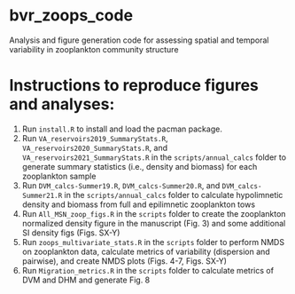 # bvr_zoops_code

Analysis and figure generation code for assessing spatial and temporal variability in zooplankton community structure

# Instructions to reproduce figures and analyses:

1.  Run `install.R` to install and load the pacman package.
2.  Run `VA_reservoirs2019_SummaryStats.R`, `VA_reservoirs2020_SummaryStats.R`, and `VA_reservoirs2021_SummaryStats.R` in the `scripts/annual_calcs` folder to generate summary statistics (i.e., density and biomass) for each zooplankton sample
3.  Run `DVM_calcs-Summer19.R`, `DVM_calcs-Summer20.R`, and `DVM_calcs-Summer21.R` in the `scripts/annual_calcs` folder to calculate hypolimnetic density and biomass from full and epilimnetic zooplankton tows
4.  Run `All_MSN_zoop_figs.R` in the `scripts` folder to create the zooplankton normalized density figure in the manuscript (Fig. 3) and some additional SI density figs (Figs. SX-Y)
5.  Run `zoops_multivariate_stats.R` in the `scripts` folder to perform NMDS on zooplankton data, calculate metrics of variability (dispersion and pairwise), and create NMDS plots (Figs. 4-7, Figs. SX-Y)
6.  Run `Migration_metrics.R` in the `scripts` folder to calculate metrics of DVM and DHM and generate Fig. 8
